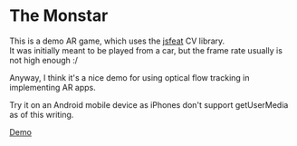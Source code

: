 # The Monstar
This is a demo AR game, which uses the [jsfeat](https://inspirit.github.io/jsfeat/) CV library.  
It was initially meant to be played from a car, but the frame rate usually is not high enough :/  
  
Anyway, I think it's a nice demo for using optical flow tracking in implementing AR apps.  
  
Try it on an Android mobile device as iPhones don't support getUserMedia as of this writing.
  
[Demo](https://giladaya.github.io/monstar/app/index.html)
